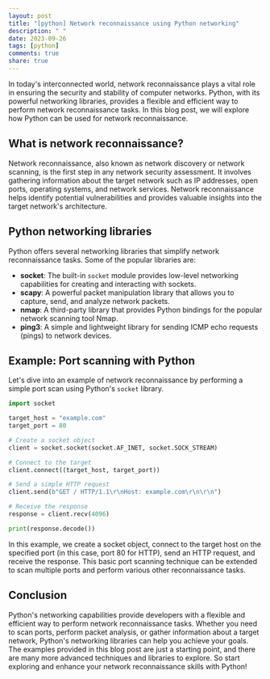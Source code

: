 ```yaml
---
layout: post
title: "[python] Network reconnaissance using Python networking"
description: " "
date: 2023-09-26
tags: [python]
comments: true
share: true
---
```


In today's interconnected world, network reconnaissance plays a vital role in ensuring the security and stability of computer networks. Python, with its powerful networking libraries, provides a flexible and efficient way to perform network reconnaissance tasks. In this blog post, we will explore how Python can be used for network reconnaissance.

## What is network reconnaissance?

Network reconnaissance, also known as network discovery or network scanning, is the first step in any network security assessment. It involves gathering information about the target network such as IP addresses, open ports, operating systems, and network services. Network reconnaissance helps identify potential vulnerabilities and provides valuable insights into the target network's architecture.

## Python networking libraries

Python offers several networking libraries that simplify network reconnaissance tasks. Some of the popular libraries are:

- **socket**: The built-in `socket` module provides low-level networking capabilities for creating and interacting with sockets.
- **scapy**: A powerful packet manipulation library that allows you to capture, send, and analyze network packets.
- **nmap**: A third-party library that provides Python bindings for the popular network scanning tool Nmap.
- **ping3**: A simple and lightweight library for sending ICMP echo requests (pings) to network devices.

## Example: Port scanning with Python

Let's dive into an example of network reconnaissance by performing a simple port scan using Python's `socket` library.

```python
import socket

target_host = "example.com"
target_port = 80

# Create a socket object
client = socket.socket(socket.AF_INET, socket.SOCK_STREAM)

# Connect to the target
client.connect((target_host, target_port))

# Send a simple HTTP request
client.send(b"GET / HTTP/1.1\r\nHost: example.com\r\n\r\n")

# Receive the response
response = client.recv(4096)

print(response.decode())
```

In this example, we create a socket object, connect to the target host on the specified port (in this case, port 80 for HTTP), send an HTTP request, and receive the response. This basic port scanning technique can be extended to scan multiple ports and perform various other reconnaissance tasks.

## Conclusion

Python's networking capabilities provide developers with a flexible and efficient way to perform network reconnaissance tasks. Whether you need to scan ports, perform packet analysis, or gather information about a target network, Python's networking libraries can help you achieve your goals. The examples provided in this blog post are just a starting point, and there are many more advanced techniques and libraries to explore. So start exploring and enhance your network reconnaissance skills with Python!